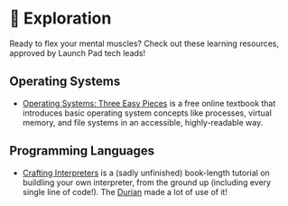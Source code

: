 # 🧗 Exploration

Ready to flex your mental muscles? Check out
these learning resources, approved by Launch
Pad tech leads!

## Operating Systems

* [Operating Systems: Three Easy Pieces](http://pages.cs.wisc.edu/~remzi/OSTEP/)
  is a free online textbook that introduces
  basic operating system concepts like
  processes, virtual memory, and file
  systems in an accessible, highly-readable
  way.

## Programming Languages

* [Crafting Interpreters](http://www.craftinginterpreters.com)
  is a (sadly unfinished) book-length tutorial on buildling
  your own interpreter, from the ground up (including
  every single line of code!). The
  [Durian](https://github.com/ubclaunchpad/durian) made
  a lot of use of it!
